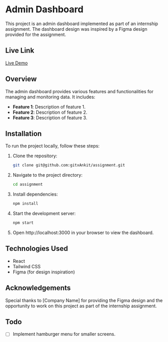 # Admin Dashboard

This project is an admin dashboard implemented as part of an internship assignment. The dashboard design was inspired by a Figma design provided for the assignment.

## Live Link

<!-- Add a link to the live deployment of the project once available -->

[Live Demo](#) <!-- Add live link here -->

## Overview

The admin dashboard provides various features and functionalities for managing and monitoring data. It includes:

- **Feature 1**: Description of feature 1.
- **Feature 2**: Description of feature 2.
- **Feature 3**: Description of feature 3.

## Installation

To run the project locally, follow these steps:

1. Clone the repository:

   ```bash
   git clone git@github.com:gitxAnkit/assignment.git
   ```

2. Navigate to the project directory:

   ```bash
   cd assignment
   ```

3. Install dependencies:

   ```bash
   npm install
   ```

4. Start the development server:

   ```bash
   npm start
   ```

5. Open http://localhost:3000 in your browser to view the dashboard.

## Technologies Used

- React
- Tailwind CSS
- Figma (for design inspiration)

## Acknowledgements

Special thanks to [Company Name] for providing the Figma design and the opportunity to work on this project as part of the internship assignment.

## Todo

- [ ] Implement hamburger menu for smaller screens.
